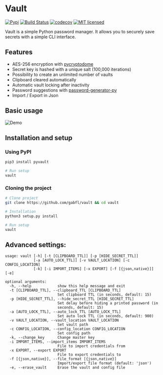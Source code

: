 # Vault

[![Pypi](https://img.shields.io/pypi/v/pyvault.svg)](https://pypi.org/project/pyvault)
[![Build Status](https://travis-ci.org/gabfl/vault.svg?branch=master)](https://travis-ci.org/gabfl/vault)
[![codecov](https://codecov.io/gh/gabfl/vault/branch/master/graph/badge.svg)](https://codecov.io/gh/gabfl/vault)
[![MIT licensed](https://img.shields.io/badge/license-MIT-green.svg)](https://raw.githubusercontent.com/gabfl/vault/master/LICENSE)

Vault is a simple Python password manager. It allows you to securely save secrets with a simple CLI interface.

## Features

 - AES-256 encryption with [pycryptodome](http://legrandin.github.io/pycryptodome/)
 - Secret key is hashed with a unique salt (100,000 iterations)
 - Possibility to create an unlimited number of vaults
 - Clipboard cleared automatically
 - Automatic vault locking after inactivity
 - Password suggestions with [password-generator-py](https://github.com/gabfl/password-generator-py)
 - Import / Export in Json

## Basic usage

![Demo](https://github.com/gabfl/vault/blob/master/img/demo.gif?raw=true)

## Installation and setup

### Using PyPI

```bash
pip3 install pyvault

# Run setup
vault
```

### Cloning the project

```bash
# Clone project
git clone https://github.com/gabfl/vault && cd vault

# Installation
python3 setup.py install

# Run setup
vault
```

## Advanced settings:

```
usage: vault [-h] [-t [CLIPBOARD_TTL]] [-p [HIDE_SECRET_TTL]]
             [-a [AUTO_LOCK_TTL]] [-v VAULT_LOCATION] [-c CONFIG_LOCATION]
             [-k] [-i IMPORT_ITEMS] [-x EXPORT] [-f [{json,native}]] [-e]

optional arguments:
  -h, --help            show this help message and exit
  -t [CLIPBOARD_TTL], --clipboard_TTL [CLIPBOARD_TTL]
                        Set clipboard TTL (in seconds, default: 15)
  -p [HIDE_SECRET_TTL], --hide_secret_TTL [HIDE_SECRET_TTL]
                        Set delay before hiding a printed password (in
                        seconds, default: 15)
  -a [AUTO_LOCK_TTL], --auto_lock_TTL [AUTO_LOCK_TTL]
                        Set auto lock TTL (in seconds, default: 900)
  -v VAULT_LOCATION, --vault_location VAULT_LOCATION
                        Set vault path
  -c CONFIG_LOCATION, --config_location CONFIG_LOCATION
                        Set config path
  -k, --change_key      Change master key
  -i IMPORT_ITEMS, --import_items IMPORT_ITEMS
                        File to import credentials from
  -x EXPORT, --export EXPORT
                        File to export credentials to
  -f [{json,native}], --file_format [{json,native}]
                        Import/export file format (default: 'json')
  -e, --erase_vault     Erase the vault and config file
```
